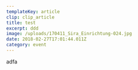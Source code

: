 ```yaml
---
templateKey: article
clip: clip_article
title: test
excerpt: ddd
image: /uploads/170411_Sira_Einrichtung-024.jpg
date: 2018-02-27T17:01:44.011Z
category: event
---
```

adfa
